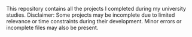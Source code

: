 This repository contains all the projects I completed during my university studies.
Disclaimer: Some projects may be incomplete due to limited relevance or time constraints during their development. Minor errors or incomplete files may also be present.
